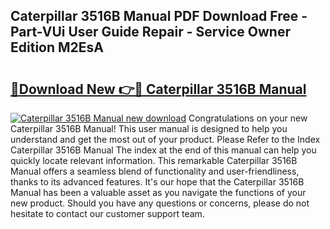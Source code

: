 ## Caterpillar 3516B Manual PDF Download Free - Part-VUi User Guide Repair - Service Owner Edition M2EsA

# <h2><a href="http://bc41886.oget.top/?id=Caterpillar+3516B+Manual">🔗Download New 👉🔴 Caterpillar 3516B Manual</a></h2>

[![Caterpillar 3516B Manual new download](https://i.imgur.com/5g1atiW.png)](http://bc41886.oget.top/?id=Caterpillar+3516B+Manual)
Congratulations on your new Caterpillar 3516B Manual! This user manual is designed to help you understand and get the most out of your product. Please Refer to the Index Caterpillar 3516B Manual The index at the end of this manual can help you quickly locate relevant information. This remarkable Caterpillar 3516B Manual offers a seamless blend of functionality and user-friendliness, thanks to its advanced features. It's our hope that the Caterpillar 3516B Manual has been a valuable asset as you navigate the functions of your new product. Should you have any questions or concerns, please do not hesitate to contact our customer support team.
